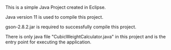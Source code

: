 This is a simple Java Project created in Eclipse.

Java version 11 is used to compile this project.

gson-2.8.2.jar is required to successfully compile this project.

There is only java file "CubicWeightCalculator.java" in this project and is the entry point for executing the application.
